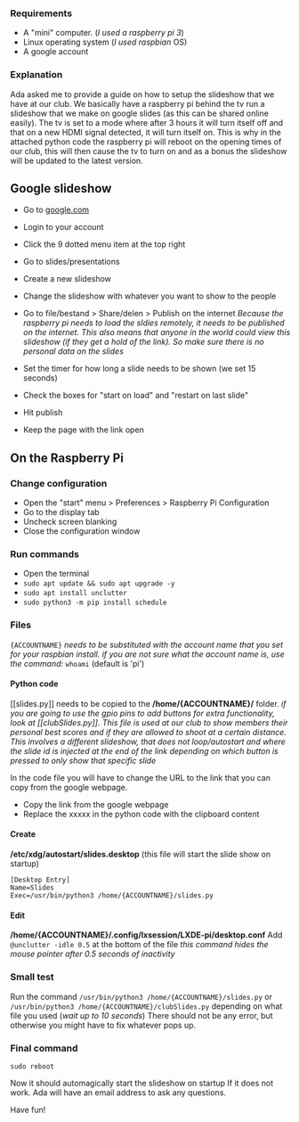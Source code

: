 ### Requirements
- A "mini" computer. (*I used a raspberry pi 3*)
- Linux operating system (*I used raspbian* OS)
- A google account

### Explanation
Ada asked me to provide a guide on how to setup the slideshow that we have at our club. We basically have a raspberry pi behind the tv run a slideshow that we make on google slides (as this can be shared online easily). The tv is set to a mode where after 3 hours it will turn itself off and that on a new HDMI signal detected, it will turn itself on. This is why in the attached  python code the raspberry pi will reboot on the opening times of our club, this will then cause the tv to turn on and as a bonus the slideshow will be updated to the latest version.

## Google slideshow
- Go to [google.com](google.com)
- Login to your account
- Click the 9 dotted menu item at the top right
- Go to slides/presentations
- Create a new slideshow
- Change the slideshow with whatever you want to show to the people

- Go to file/bestand > Share/delen > Publish on the internet
  _Because the raspberry pi needs to load the sldies remotely, it needs to be published on the internet. This also means that anyone in the world could view this slideshow (if they get a hold of the link). So make sure there is no personal data on the slides_
- Set the timer for how long a slide needs to be shown (we set 15 seconds)
- Check the boxes for "start on load" and "restart on last slide"
- Hit publish
- Keep the page with the link open

## On the Raspberry Pi
### Change configuration
- Open the "start" menu > Preferences > Raspberry Pi Configuration
- Go to the display tab
- Uncheck screen blanking
- Close the configuration window

### Run commands
- Open the terminal
- `sudo apt update && sudo apt upgrade -y`
- `sudo apt install unclutter`
- `sudo python3 -m pip install schedule`

### Files
`{ACCOUNTNAME}` _needs to be substituted with the account name that you set for your raspbian install._
_if you are not sure what the account name is, use the command:_ `whoami` (default is 'pi')

#### Python code
[[slides.py]] needs to be copied to the **/home/{ACCOUNTNAME}/** folder.
_if you are going to use the gpio pins to add buttons for extra functionality, look at [[clubSlides.py]]. This file is used at our club to show members their personal best scores and if they are allowed to shoot at a certain distance. This involves a different slideshow, that does not loop/autostart and where the slide id is injected at the end of the link depending on which button is pressed to only show that specific slide_

In the code file you will have to change the URL to the link that you can copy from the google webpage.
- Copy the link from the google webpage
- Replace the xxxxx in the python code with the clipboard content

#### Create
**/etc/xdg/autostart/slides.desktop** (this file will start the slide show on startup)
```
[Desktop Entry]
Name=Slides
Exec=/usr/bin/python3 /home/{ACCOUNTNAME}/slides.py
```

#### Edit
**/home/{ACCOUNTNAME}/.config/lxsession/LXDE-pi/desktop.conf**
Add `@unclutter -idle 0.5` at the bottom of the file
_this command hides the mouse pointer after 0.5 seconds of inactivity_

### Small test
Run the command `/usr/bin/python3 /home/{ACCOUNTNAME}/slides.py` or `/usr/bin/python3 /home/{ACCOUNTNAME}/clubSlides.py` depending on what file you used (_wait up to 10 seconds_)
There should not be any error, but otherwise you might have to fix whatever pops up.

### Final command
`sudo reboot`

Now it should automagically start the slideshow on startup
If it does not work. Ada will have an email address to ask any questions.

Have fun!
